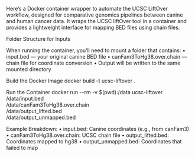 Here’s a Docker container wrapper to automate the UCSC LiftOver workflow, designed for comparative genomics pipelines between canine and human cancer data. It wraps the UCSC liftOver tool in a container and provides a lightweight interface for mapping BED files using chain files.

Folder Structure for Inputs

When running the container, you’ll need to mount a folder that contains:
	•	input.bed — your original canine BED file
	•	canFam3ToHg38.over.chain — chain file for coordinate conversion
	•	Output will be written to the same mounted directory

Build the Docker Image
docker build -t ucsc-liftover .

Run the Container
docker run --rm -v $(pwd):/data ucsc-liftover \
  /data/input.bed \
  /data/canFam3ToHg38.over.chain \
  /data/output_lifted.bed \
  /data/output_unmapped.bed

Example Breakdown:
	•	input.bed: Canine coordinates (e.g., from canFam3)
	•	canFam3ToHg38.over.chain: UCSC chain file
	•	output_lifted.bed: Coordinates mapped to hg38
	•	output_unmapped.bed: Coordinates that failed to map





